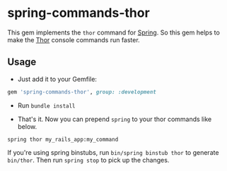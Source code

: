 # spring-commands-thor

This gem implements the `thor` command for [Spring](https://github.com/rails/spring).
So this gem helps to make the [Thor](https://github.com/erikhuda/thor) console commands run faster.

## Usage

* Just add it to your Gemfile:
``` ruby
gem 'spring-commands-thor', group: :development
```

* Run `bundle install`

* That's it. Now you can prepend `spring` to your thor commands like below.
```
spring thor my_rails_app:my_command
```

If you're using spring binstubs, run `bin/spring binstub thor` to generate `bin/thor`.
Then run `spring stop` to pick up the changes.
